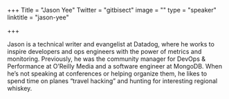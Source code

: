 +++
Title = "Jason Yee"
Twitter = "gitbisect"
image = ""
type = "speaker"
linktitle = "jason-yee"

+++

Jason is a technical writer and evangelist at Datadog, where he works to
inspire developers and ops engineers with the power of metrics and monitoring.
Previously, he was the community manager for DevOps & Performance at O’Reilly
Media and a software engineer at MongoDB. When he’s not speaking at conferences
or helping organize them, he likes to spend time on planes “travel hacking” and
hunting for interesting regional whiskey.

